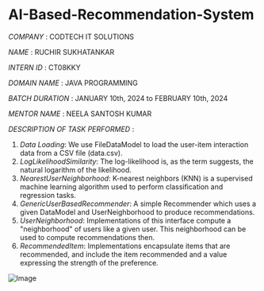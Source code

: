 # AI-Based-Recommendation-System

*COMPANY* : CODTECH IT SOLUTIONS 

*NAME* : RUCHIR SUKHATANKAR

*INTERN ID* : CT08KKY

*DOMAIN NAME* : JAVA PROGRAMMING

*BATCH DURATION* : JANUARY 10th, 2024 to FEBRUARY 10th, 2024

*MENTOR NAME* : NEELA SANTOSH KUMAR


*DESCRIPTION OF TASK PERFORMED* :

1. *Data Loading*: We use FileDataModel to load the user-item interaction data from a CSV file (data.csv).
2. *LogLikelihoodSimilarity*: The log-likelihood is, as the term suggests, the natural logarithm of the likelihood.
3. *NearestUserNeighborhood*:  K-nearest neighbors (KNN) is a supervised machine learning algorithm used to perform classification and regression tasks.
4. *GenericUserBasedRecommender*: A simple Recommender which uses a given DataModel and UserNeighborhood to produce recommendations.
5. *UserNeighborhood*: Implementations of this interface compute a "neighborhood" of users like a given user. This neighborhood can be used to compute recommendations then.
6. *RecommendedItem*: Implementations encapsulate items that are recommended, and include the item recommended and a value expressing the strength of the preference.


![Image](https://github.com/user-attachments/assets/7151e96c-b42b-4f61-9039-cf203adc18c6)
